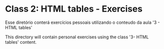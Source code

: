 # Class 2: HTML tables - Exercises

Esse diretório conterá exercícios pessoais utilizando o conteudo da aula '3 - HTML tables'

This directory will contain personal exercises using the class '3- HTML tables' content.
